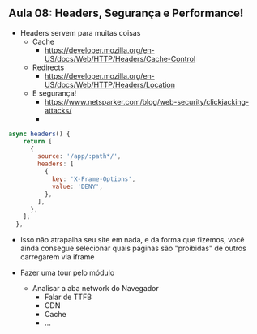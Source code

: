 ## Aula 08: Headers, Segurança e Performance!

- Headers servem para muitas coisas
  - Cache
    - https://developer.mozilla.org/en-US/docs/Web/HTTP/Headers/Cache-Control
  - Redirects
    - https://developer.mozilla.org/en-US/docs/Web/HTTP/Headers/Location
  - E segurança!
    - https://www.netsparker.com/blog/web-security/clickjacking-attacks/
    - 

```js
async headers() {
    return [
      {
        source: '/app/:path*/',
        headers: [
          {
            key: 'X-Frame-Options',
            value: 'DENY',
          },
        ],
      },
    ];
  },
```

- Isso não atrapalha seu site em nada, e da forma que fizemos, você ainda consegue selecionar quais páginas são "proibidas" de outros carregarem via iframe


- Fazer uma tour pelo módulo
  - Analisar a aba network do Navegador
    - Falar de TTFB
    - CDN
    - Cache
    - ...